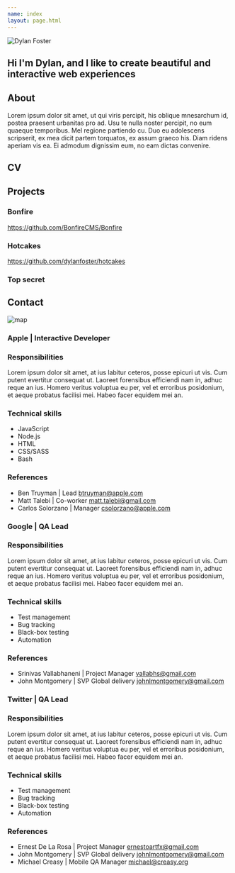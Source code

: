 ```yaml
---
name: index
layout: page.html
---
```


<!-- main heading -->
<section class="section section_main">
  <div class="row logo">
    <div class="col-12">
      <img src="/assets/images/dylan.png" alt="Dylan Foster"/>
    </div>
  </div>

  <div class="row heading text-center">
    <div class="col-12">
      <h1 class="header header_main">
        Hi I'm Dylan, and I like to create beautiful and interactive web experiences
      </h1>
    </div>
  </div>
</section>

<!-- cloud/moon animation and navigation -->
<section class="section">
  <div class="row landing">
    <div class="col-12">
      <div class="moon"></div>
      <div class="cloud cloud_1"></div>
      <div class="cloud cloud_2"></div>
      <div class="cloud cloud_3"></div>
      <div class="cloud cloud_4"></div>
      <div class="cloud cloud_5"></div>
    </div>
  </div>
</section>

<div class="container">
  <!-- about -->
  <section class="section">
    <div class="row text-center section">
      <div class="col-12">
        <h2 class="header header_section">About</h2>
      </div>
    </div>
    <div class="row">
      <div class="col-12">
        <p class="content text-m">
          Lorem ipsum dolor sit amet, ut qui viris percipit, his oblique mnesarchum id, postea praesent urbanitas pro ad. Usu te nulla noster percipit, no eum quaeque temporibus. Mel regione partiendo cu. Duo eu adolescens scripserit, ex mea dicit partem torquatos, ex assum graeco his. Diam ridens aperiam vis ea. Ei admodum dignissim eum, no eam dictas convenire.
        </p>
      </div>
    </div>
  </section>

  <!-- cv -->
  <section class="section">
    <div class="row text-center section">
      <div class="col-12">
        <h2 class="header header_section">CV</h2>
      </div>
    </div>
    <div class="row">
      <div class="col-4 tile apple" data-toggle="#apple">
      </div>
      <div class="col-4 tile google" data-toggle="#google">
      </div>
      <div class="col-4 tile twitter" data-toggle="#twitter">
      </div>
    </div>
  </section>

  <section class="section">
    <div class="row text-center section">
      <div class="col-12">
        <h2 class="header header_section">Projects</h2>
      </div>
    </div>
    <div class="row">
      <div class="col-4 tile bonfire" data-toggle="#bonfire"></div>
      <div class="col-4 tile hotcakes" data-toggle="#hotcakes"></div>
      <div class="col-4 tile topsecret" data-toggle="#topsecret"></div>
    </div>
    <div class="row text-center">
      <div class="col-4 sub-header">
        <h3 class="header header_sub">Bonfire</h3>
        <a href="https://github.com/BonfireCMS/Bonfire" class="link link_primary" target=_blank>https://github.com/BonfireCMS/Bonfire</a>
      </div>
      <div class="col-4 sub-header">
        <h3 class="header header_sub">Hotcakes</h3>
        <a href="https://github.com/dylanfoster/hotcakes" class="link link_primary" target=_blank>https://github.com/dylanfoster/hotcakes</a>
      </div>
      <div class="col-4 sub-header">
        <h3 class="header header_sub">Top secret</h3>
      </div>
    </div>
  </section>
</div>

<!-- contact -->
<section class="section">
  <div class="row section">
    <div class="col-12 text-center">
      <h2 class="header header_section">Contact</h2>
    </div>
  </div>
  <div class="row">
    <div class="col-12">
      <img class="image_responsive" src="/assets/images/maps.png" alt="map" />
    </div>
  </div>
</section>

<div class="modal hidden" id="apple">
  <div class="modal__container">
    <div class="modal__content">
      <div class="modal__title">
        <div class="modal__close"></div>
        <h3 class="header header_title">Apple | Interactive Developer</h3>
      </div>
      <div class="modal__body">
        <div class="modal__body_details">
          <h3 class="header header_title">Responsibilities</h3>
          Lorem ipsum dolor sit amet, at ius labitur ceteros, posse epicuri ut vis. Cum putent evertitur consequat ut. Laoreet forensibus efficiendi nam in, adhuc reque an ius. Homero veritus voluptua eu per, vel et erroribus posidonium, et aeque probatus facilisi mei. Habeo facer equidem mei an.
        </div>
        <div class="modal__body_skills">
          <h3 class="header header_title">Technical skills</h3>
          <ul class="skill-set">
            <li class="skill-set__item">
              JavaScript
              <span class="skill-set__icons">
                <i class="fa fa-circle"></i>
                <i class="fa fa-circle"></i>
                <i class="fa fa-circle"></i>
                <i class="fa fa-circle"></i>
                <i class="fa fa-adjust fa-rotate-180"></i>
              </span>
            </li>
            <li class="skill-set__item">
              Node.js
              <span class="skill-set__icons">
                <i class="fa fa-circle"></i>
                <i class="fa fa-circle"></i>
                <i class="fa fa-circle"></i>
                <i class="fa fa-circle"></i>
                <i class="fa fa-circle"></i>
              </span>
            </li>
            <li class="skill-set__item">
              HTML
              <span class="skill-set__icons">
                <i class="fa fa-circle"></i>
                <i class="fa fa-circle"></i>
                <i class="fa fa-circle"></i>
                <i class="fa fa-circle"></i>
                <i class="fa fa-circle-o"></i>
              </span>
            </li>
            <li class="skill-set__item">
              CSS/SASS
              <span class="skill-set__icons">
                <i class="fa fa-circle"></i>
                <i class="fa fa-circle"></i>
                <i class="fa fa-circle"></i>
                <i class="fa fa-circle"></i>
                <i class="fa fa-circle-o"></i>
              </span>
            </li>
            <li class="skill-set__item">
              Bash
              <span class="skill-set__icons">
                <i class="fa fa-circle"></i>
                <i class="fa fa-circle"></i>
                <i class="fa fa-circle"></i>
                <i class="fa fa-circle"></i>
                <i class="fa fa-circle-o"></i>
              </span>
            </li>
          </ul>
        </div>
        <div class="modal__body_references">
          <h3 class="header header_title">References</h3>
          <ul class="references">
            <li class="references__item">
              Ben Truyman | Lead
              <a href="mailto:btruyman@apple.com" class="link link_primary">
                <span class="references__contact">btruyman@apple.com</span>
              </a>
            </li>
            <li class="references__item">
              Matt Talebi | Co-worker
              <a href="mailto:matt.talebi@apple.com" class="link link_primary">
                <span class="references__contact">matt.talebi@gmail.com</span>
              </a>
            </li>
            <li class="references__item">
              Carlos Solorzano | Manager
              <a href="mailto:csolorzano@apple.com" class="link link_primary">
                <span class="references__contact">csolorzano@apple.com</span>
              </a>
            </li>
          </ul>
        </div>
      </div>
    </div>
  </div>
</div>

<div class="modal hidden" id="google">
  <div class="modal__container">
    <div class="modal__content">
      <div class="modal__title">
        <div class="modal__close"></div>
        <h3 class="header header_title">Google | QA Lead</h3>
      </div>
      <div class="modal__body">
        <div class="modal__body_details">
          <h3 class="header header_title">Responsibilities</h3>
          Lorem ipsum dolor sit amet, at ius labitur ceteros, posse epicuri ut vis. Cum putent evertitur consequat ut. Laoreet forensibus efficiendi nam in, adhuc reque an ius. Homero veritus voluptua eu per, vel et erroribus posidonium, et aeque probatus facilisi mei. Habeo facer equidem mei an.
        </div>
        <div class="modal__body_skills">
          <h3 class="header header_title">Technical skills</h3>
          <ul class="skill-set">
            <li class="skill-set__item">
              Test management
              <span class="skill-set__icons">
                <i class="fa fa-circle"></i>
                <i class="fa fa-circle"></i>
                <i class="fa fa-circle"></i>
                <i class="fa fa-circle"></i>
                <i class="fa fa-adjust fa-rotate-180"></i>
              </span>
            </li>
            <li class="skill-set__item">
              Bug tracking
              <span class="skill-set__icons">
                <i class="fa fa-circle"></i>
                <i class="fa fa-circle"></i>
                <i class="fa fa-circle"></i>
                <i class="fa fa-circle"></i>
                <i class="fa fa-circle"></i>
              </span>
            </li>
            <li class="skill-set__item">
              Black-box testing
              <span class="skill-set__icons">
                <i class="fa fa-circle"></i>
                <i class="fa fa-circle"></i>
                <i class="fa fa-circle"></i>
                <i class="fa fa-circle"></i>
                <i class="fa fa-circle"></i>
              </span>
            </li>
            <li class="skill-set__item">
              Automation
              <span class="skill-set__icons">
                <i class="fa fa-circle"></i>
                <i class="fa fa-circle"></i>
                <i class="fa fa-circle"></i>
                <i class="fa fa-circle"></i>
                <i class="fa fa-circle-o"></i>
              </span>
            </li>
          </ul>
        </div>
        <div class="modal__body_references">
          <h3 class="header header_title">References</h3>
          <ul class="references">
            <li class="references__item">
              Srinivas Vallabhaneni | Project Manager
              <a href="mailto:vallabhs@gmail.com" class="link link_primary">
                <span class="references__contact">vallabhs@gmail.com</span>
              </a>
            </li>
            <li class="references__item">
              John Montgomery | SVP Global delivery
              <a href="mailto:johnlmontgomery@gmail.com" class="link link_primary">
                <span class="references__contact">johnlmontgomery@gmail.com</span>
              </a>
            </li>
          </ul>
        </div>
      </div>
    </div>
  </div>
</div>

<div class="modal hidden" id="twitter">
  <div class="modal__container">
    <div class="modal__content">
      <div class="modal__title">
        <div class="modal__close"></div>
        <h3 class="header header_title">Twitter | QA Lead</h3>
      </div>
      <div class="modal__body">
        <div class="modal__body_details">
          <h3 class="header header_title">Responsibilities</h3>
          Lorem ipsum dolor sit amet, at ius labitur ceteros, posse epicuri ut vis. Cum putent evertitur consequat ut. Laoreet forensibus efficiendi nam in, adhuc reque an ius. Homero veritus voluptua eu per, vel et erroribus posidonium, et aeque probatus facilisi mei. Habeo facer equidem mei an.
        </div>
        <div class="modal__body_skills">
          <h3 class="header header_title">Technical skills</h3>
          <ul class="skill-set">
            <li class="skill-set__item">
              Test management
              <span class="skill-set__icons">
                <i class="fa fa-circle"></i>
                <i class="fa fa-circle"></i>
                <i class="fa fa-circle"></i>
                <i class="fa fa-circle"></i>
                <i class="fa fa-adjust fa-rotate-180"></i>
              </span>
            </li>
            <li class="skill-set__item">
              Bug tracking
              <span class="skill-set__icons">
                <i class="fa fa-circle"></i>
                <i class="fa fa-circle"></i>
                <i class="fa fa-circle"></i>
                <i class="fa fa-circle"></i>
                <i class="fa fa-circle"></i>
              </span>
            </li>
            <li class="skill-set__item">
              Black-box testing
              <span class="skill-set__icons">
                <i class="fa fa-circle"></i>
                <i class="fa fa-circle"></i>
                <i class="fa fa-circle"></i>
                <i class="fa fa-circle"></i>
                <i class="fa fa-circle"></i>
              </span>
            </li>
            <li class="skill-set__item">
              Automation
              <span class="skill-set__icons">
                <i class="fa fa-circle"></i>
                <i class="fa fa-circle"></i>
                <i class="fa fa-circle"></i>
                <i class="fa fa-circle"></i>
                <i class="fa fa-circle-o"></i>
              </span>
            </li>
          </ul>
        </div>
        <div class="modal__body_references">
          <h3 class="header header_title">References</h3>
          <ul class="references">
            <li class="references__item">
              Ernest De La Rosa | Project Manager
              <a href="mailto:ernestoartfx@gmail.com" class="link link_primary">
                <span class="references__contact">ernestoartfx@gmail.com</span>
              </a>
            </li>
            <li class="references__item">
              John Montgomery | SVP Global delivery
              <a href="mailto:johnlmontgomery@gmail.com" class="link link_primary">
                <span class="references__contact">johnlmontgomery@gmail.com</span>
              </a>
            </li>
            <li class="references__item">
              Michael Creasy | Mobile QA Manager
              <a href="mailto:michael@creasy.org" class="link link_primary">
                <span class="references__contact">michael@creasy.org</span>
              </a>
            </li>
          </ul>
        </div>
      </div>
    </div>
  </div>
</div>
